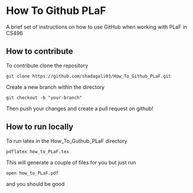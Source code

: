 # How To Github PLaF
A brief set of instructions on how to use GitHub when working with PLaF in CS496

## How to contribute
To contribute clone the repository
```
git clone https://github.com/shadagali03/How_To_Github_PLaF.git
```
Create a new branch within the directory
```
git checkout -b "your-branch"
```
Then push your changes and create a pull request on github!

## How to run locally
To run latex in the How_To_Guthub_PLaF directory
```
pdflatex how_to_PLaF.tex
```
This will generate a couple of files for you but just run
```
open how_to_PLaF.pdf
```
and you should be good

